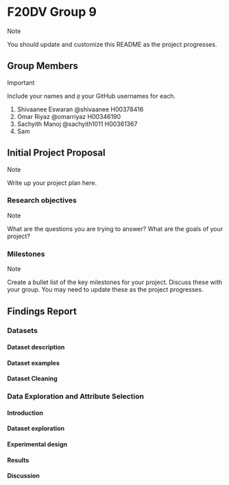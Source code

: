 # F20DV Group 9

> [!NOTE]
> You should update and customize this README as the project progresses.


## Group Members

> [!IMPORTANT]
> Include your names and `@` your GitHub usernames for each.

1. Shivaanee Eswaran @shivaanee H00378416
2. Omar Riyaz @omarriyaz H00346190
3. Sachyith Manoj @sachyith1011 H00361367
4. Sam

## Initial Project Proposal

> [!NOTE]
> Write up your project plan here.



### Research objectives

> [!NOTE]
> What are the questions you are trying to answer? What are the goals of your project?


### Milestones

> [!NOTE]
> Create a bullet list of the key milestones for your project. Discuss these with your group. You may need to update these as the project progresses.



## Findings Report

<!-- Below you should report all of your findings in each section. You can fill this out as the project progresses. -->

### Datasets

#### Dataset description

<!-- Briefly describe your task and dataset -->



#### Dataset examples

<!-- Add a couple of example instances and the dataset format -->



#### Dataset Cleaning



### Data Exploration and Attribute Selection

#### Introduction


#### Dataset exploration




#### Experimental design

<!-- Describe your experimental design and choices for the week. -->


#### Results

<!-- Tables showing the results of your experiments -->


#### Discussion

<!-- A brief discussion on the results of your experiment -->